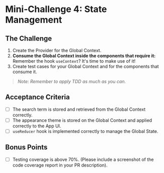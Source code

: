 # Mini-Challenge 4: State Management

## The Challenge
1. Create the Provider for the Global Context.
2. **Consume the Global Context inside the components that require it:** Remember the hook `useContext`? It's time to make use of it!
3. Create test cases for your Global Context and for the components that consume it.

> **Note:* Remember to apply TDD as much as you can.*

## Acceptance Criteria
- [ ] The search term is stored and retrieved from the Global Context correctly.
- [ ] The appearance theme is stored on the Global Context and applied correctly to the App UI.
- [ ] `useReducer` hook is implemented correctly to manage the Global State.

## Bonus Points
- [ ] Testing coverage is above 70%. (Please include a screenshot of the code coverage report in your PR description).
